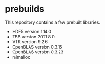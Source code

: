 # prebuilds

This repository contains a few prebuilt libraries.

- HDF5 version 1.14.0
- TBB version 2021.8.0
- VTK version 9.2.6
- OpenBLAS version 0.3.15
- OpenBLAS version 0.3.23
- mimalloc
